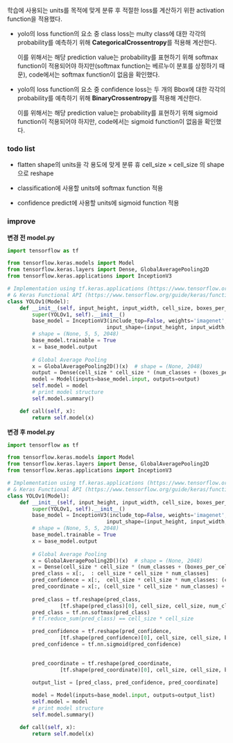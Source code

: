 학습에 사용되는 units를 목적에 맞게 분류 후 적절한 loss를 계산하기 위한 activation function을 적용했다.



- yolo의 loss function의 요소 중 class loss는 multy class에 대한 각각의 probability를 예측하기 위해 **CategoricalCrossentropy**를 적용해 계산한다.

  이를 위해서는 해당 prediction value는 probability를 표현하기 위해 softmax function이 적용되어야 하지만(softmax function는 베르누이 분포를 상정하기 때문), code에서는 softmax function이 없음을 확인했다.

  

- yolo의 loss function의 요소 중 confidence loss는 두 개의 Bbox에 대한 각각의 probability를 예측하기 위해 **BinaryCrossentropy**를 적용해 계산한다.

  이를 위해서는 해당 prediction value는 probability를 표현하기 위해 sigmoid function이 적용되어야 하지만,  code에서는 sigmoid function이 없음을 확인했다.

  

### todo list

- flatten shape의 units을 각 용도에 맞게 분류 휴 cell_size × cell_size 의 shape으로 reshape

- classification에 사용할 units에 softmax function 적용
- confidence predict에 사용할 units에 sigmoid function 적용



### improve

**변경 전 model.py**

```python
import tensorflow as tf

from tensorflow.keras.models import Model
from tensorflow.keras.layers import Dense, GlobalAveragePooling2D
from tensorflow.keras.applications import InceptionV3

# Implementation using tf.keras.applications (https://www.tensorflow.org/api_docs/python/tf/keras/applications)
# & Keras Functional API (https://www.tensorflow.org/guide/keras/functional)
class YOLOv1(Model):
	def __init__(self, input_height, input_width, cell_size, boxes_per_cell, num_classes):
		super(YOLOv1, self).__init__()
		base_model = InceptionV3(include_top=False, weights='imagenet', 
								input_shape=(input_height, input_width, 3))
		# shape = (None, 5, 5, 2048)
		base_model.trainable = True
		x = base_model.output
    
		# Global Average Pooling
		x = GlobalAveragePooling2D()(x)  # shape = (None, 2048)
		output = Dense(cell_size * cell_size * (num_classes + (boxes_per_cell*5)), activation=None)(x)
		model = Model(inputs=base_model.input, outputs=output)
		self.model = model
		# print model structure
		self.model.summary()

	def call(self, x):
		return self.model(x)
```





**변경 후 model.py**

```python
import tensorflow as tf

from tensorflow.keras.models import Model
from tensorflow.keras.layers import Dense, GlobalAveragePooling2D
from tensorflow.keras.applications import InceptionV3

# Implementation using tf.keras.applications (https://www.tensorflow.org/api_docs/python/tf/keras/applications)
# & Keras Functional API (https://www.tensorflow.org/guide/keras/functional)
class YOLOv1(Model):
	def __init__(self, input_height, input_width, cell_size, boxes_per_cell, num_classes):
		super(YOLOv1, self).__init__()
		base_model = InceptionV3(include_top=False, weights='imagenet', 
								input_shape=(input_height, input_width, 3))
		# shape = (None, 5, 5, 2048)
		base_model.trainable = True
		x = base_model.output
    
		# Global Average Pooling
		x = GlobalAveragePooling2D()(x)  # shape = (None, 2048)
		x = Dense(cell_size * cell_size * (num_classes + (boxes_per_cell*5)), activation=None)(x)
		pred_class = x[:,  : cell_size * cell_size * num_classes]
		pred_confidence = x[:,  cell_size * cell_size * num_classes: (cell_size * cell_size * num_classes) + (cell_size * cell_size * boxes_per_cell)]
		pred_coordinate = x[:, (cell_size * cell_size * num_classes) + (cell_size * cell_size * boxes_per_cell): ]
		
		pred_class = tf.reshape(pred_class, 
				 [tf.shape(pred_class)[0], cell_size, cell_size, num_classes])
		pred_class = tf.nn.softmax(pred_class) 
		# tf.reduce_sum(pred_class) == cell_size * cell_size

		pred_confidence = tf.reshape(pred_confidence, 
				 [tf.shape(pred_confidence)[0], cell_size, cell_size, boxes_per_cell])
		pred_confidence = tf.nn.sigmoid(pred_confidence)
		

		pred_coordinate = tf.reshape(pred_coordinate,
				 [tf.shape(pred_coordinate)[0], cell_size, cell_size, boxes_per_cell, 4])

		output_list = [pred_class, pred_confidence, pred_coordinate]
	
		model = Model(inputs=base_model.input, outputs=output_list)
		self.model = model
		# print model structure
		self.model.summary()

	def call(self, x):
		return self.model(x)
```

